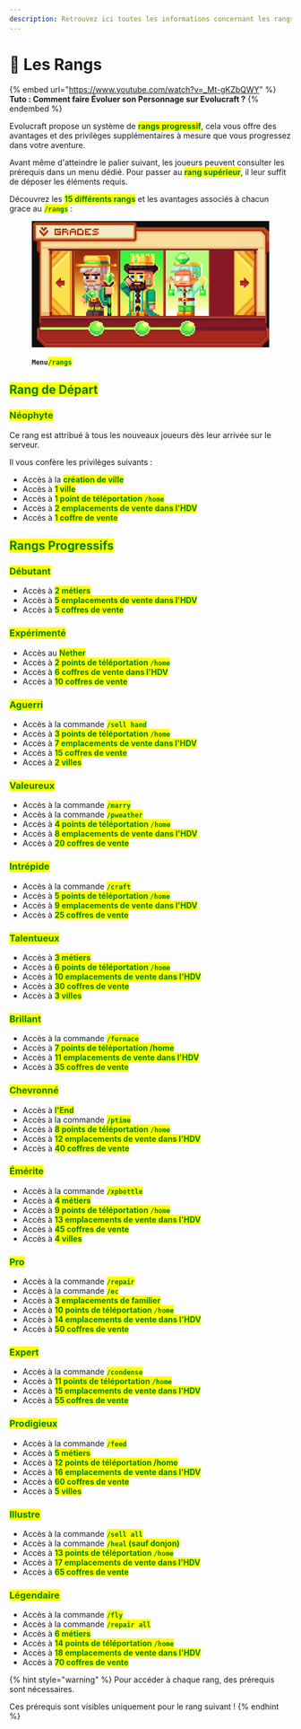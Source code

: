 ```yaml
---
description: Retrouvez ici toutes les informations concernant les rangs
---
```


# 👑 Les Rangs

{% embed url="https://www.youtube.com/watch?v=_Mt-gKZbQWY" %}
**Tuto : Comment faire Évoluer son Personnage sur Evolucraft ?**
{% endembed %}

Evolucraft propose un système de <mark style="color:green;">**rangs progressif**</mark>, cela vous offre des avantages et des privilèges supplémentaires à mesure que vous progressez dans votre aventure.&#x20;

Avant même d'atteindre le palier suivant, les joueurs peuvent consulter les prérequis dans un menu dédié. Pour passer au <mark style="color:green;">**rang supérieur**</mark>, il leur suffit de déposer les éléments requis.

Découvrez les <mark style="color:green;">**15 différents rangs**</mark> et les avantages associés à chacun grace au <mark style="color:green;">**`/rangs`**</mark> :

<figure><img src="../.gitbook/assets/Menu/Rang.png" alt=""><figcaption><p><strong><code>Menu</code></strong><mark style="color:green;"><strong><code>/rangs</code></strong></mark></p></figcaption></figure>

## <mark style="color:green;">Rang de Départ</mark>

### <mark style="color:green;">Néophyte</mark>

Ce rang est attribué à tous les nouveaux joueurs dès leur arrivée sur le serveur.&#x20;

Il vous confère les privilèges suivants :

* Accès à la <mark style="color:green;">**création de ville**</mark>
* Accès à <mark style="color:green;">**1 ville**</mark>
* Accès à <mark style="color:green;">**1 point de téléportation**</mark><mark style="color:green;">**&#x20;**</mark><mark style="color:green;">**`/home`**</mark>
* Accès à <mark style="color:green;">**2 emplacements de vente dans l'HDV**</mark>
* Accès à <mark style="color:green;">**1 coffre de vente**</mark>

## <mark style="color:green;">Rangs Progressifs</mark>

### <mark style="color:green;">Débutant</mark>

* Accès à <mark style="color:green;">**2 métiers**</mark>
* Accès à <mark style="color:green;">**5 emplacements de vente dans l'HDV**</mark>
* Accès à <mark style="color:green;">**5 coffres de vente**</mark>

### <mark style="color:green;">Exp</mark><mark style="color:green;">**érimenté**</mark>

* Accès au <mark style="color:green;">**Nether**</mark>
* Accès à <mark style="color:green;">**2 points de téléportation**</mark><mark style="color:green;">**&#x20;**</mark><mark style="color:green;">**`/home`**</mark>
* Accès à <mark style="color:green;">**6 coffres de vente dans l'HDV**</mark>
* Accès à <mark style="color:green;">**10 coffres de vente**</mark>

### <mark style="color:green;">Aguerri</mark>&#x20;

* Accès à la commande <mark style="color:green;">**`/sell hand`**</mark>
* Accès à <mark style="color:green;">**3 points de téléportation**</mark><mark style="color:green;">**&#x20;**</mark><mark style="color:green;">**`/home`**</mark>
* Accès à <mark style="color:green;">**7 emplacements de vente dans l'HDV**</mark>
* Accès à <mark style="color:green;">**15 coffres de vente**</mark>
* Accès à <mark style="color:green;">**2 villes**</mark>

### <mark style="color:green;">Valeureux</mark>

* Accès à la commande <mark style="color:green;">**`/marry`**</mark>
* Accès à la commande <mark style="color:green;">**`/pweather`**</mark>
* Accès à <mark style="color:green;">**4 points de téléportation**</mark><mark style="color:green;">**&#x20;**</mark><mark style="color:green;">**`/home`**</mark>
* Accès à <mark style="color:green;">**8 emplacements de vente dans l'HDV**</mark>
* Accès à <mark style="color:green;">**20 coffres de vente**</mark>

### <mark style="color:green;">Intrépide</mark>

* Accès à la commande <mark style="color:green;">**`/craft`**</mark>
* Accès à <mark style="color:green;">**5 points de téléportation**</mark><mark style="color:green;">**&#x20;**</mark><mark style="color:green;">**`/home`**</mark>
* Accès à <mark style="color:green;">**9 emplacements de vente dans l'HDV**</mark>
* Accès à <mark style="color:green;">**25 coffres de vente**</mark>

### <mark style="color:green;">Talentueux</mark>

* Accès à <mark style="color:green;">**3 métiers**</mark>
* Accès à <mark style="color:green;">**6 points de téléportation**</mark><mark style="color:green;">**&#x20;**</mark><mark style="color:green;">**`/home`**</mark>
* Accès à <mark style="color:green;">**10 emplacements de vente dans l'HDV**</mark>
* Accès à <mark style="color:green;">**30 coffres de vente**</mark>
* Accès à <mark style="color:green;">**3 villes**</mark>

### <mark style="color:green;">Brillant</mark>

* Accès à la commande <mark style="color:green;">**`/furnace`**</mark>
* Accès à <mark style="color:green;">**7 points de téléportation /home**</mark>
* Accès à <mark style="color:green;">**11 emplacements de vente dans l'HDV**</mark>
* Accès à <mark style="color:green;">**35 coffres de vente**</mark>

### <mark style="color:green;">Chevronné</mark>

* Accès à <mark style="color:green;">**l'End**</mark>
* Accès à la commande <mark style="color:green;">**`/ptime`**</mark>
* Accès à <mark style="color:green;">**8 points de téléportation**</mark><mark style="color:green;">**&#x20;**</mark><mark style="color:green;">**`/home`**</mark>
* Accès à <mark style="color:green;">**12 emplacements de vente dans l'HDV**</mark>
* Accès à <mark style="color:green;">**40 coffres de vente**</mark>

### <mark style="color:green;">Émérite</mark>

* Accès à la commande <mark style="color:green;">**`/xpbottle`**</mark>
* Accès à <mark style="color:green;">**4 métiers**</mark>
* Accès à <mark style="color:green;">**9 points de téléportation**</mark><mark style="color:green;">**&#x20;**</mark><mark style="color:green;">**`/home`**</mark>
* Accès à <mark style="color:green;">**13 emplacements de vente dans l'HDV**</mark>
* Accès à <mark style="color:green;">**45 coffres de vente**</mark>
* Accès à <mark style="color:green;">**4 villes**</mark>

### <mark style="color:green;">Pro</mark>

* Accès à la commande <mark style="color:green;">**`/repair`**</mark>
* Accès à la commande <mark style="color:green;">**`/ec`**</mark>
* Accès à <mark style="color:green;">**3 emplacements de familier**</mark>
* Accès à <mark style="color:green;">**10 points de téléportation**</mark><mark style="color:green;">**&#x20;**</mark><mark style="color:green;">**`/home`**</mark>
* Accès à <mark style="color:green;">**14 emplacements de vente dans l'HDV**</mark>
* Accès à <mark style="color:green;">**50 coffres de vente**</mark>

### <mark style="color:green;">Expert</mark>

* Accès à la commande <mark style="color:green;">**`/condense`**</mark>
* Accès à <mark style="color:green;">**11 points de téléportation**</mark><mark style="color:green;">**&#x20;**</mark><mark style="color:green;">**`/home`**</mark>
* Accès à <mark style="color:green;">**15 emplacements de vente dans l'HDV**</mark>
* Accès à <mark style="color:green;">**55 coffres de vente**</mark>

### <mark style="color:green;">Prodigieux</mark>

* Accès à la commande <mark style="color:green;">**`/feed`**</mark>
* Accès à <mark style="color:green;">**5 métiers**</mark>
* Accès à <mark style="color:green;">**12 points de téléportation /home**</mark>
* Accès à <mark style="color:green;">**16 emplacements de vente dans l'HDV**</mark>
* Accès à <mark style="color:green;">**60 coffres de vente**</mark>
* Accès à <mark style="color:green;">**5 villes**</mark>

### <mark style="color:green;">Illustre</mark>

* Accès à la commande <mark style="color:green;">**`/sell all`**</mark>
* Accès à la commande <mark style="color:green;">**`/heal`**</mark><mark style="color:green;">**&#x20;**</mark><mark style="color:green;">**(sauf donjon)**</mark>
* Accès à <mark style="color:green;">**13 points de téléportation**</mark><mark style="color:green;">**&#x20;**</mark><mark style="color:green;">**`/home`**</mark>
* Accès à <mark style="color:green;">**17 emplacements de vente dans l'HDV**</mark>
* Accès à <mark style="color:green;">**65 coffres de vente**</mark>

### <mark style="color:green;">Légendaire</mark>

* Accès à la commande <mark style="color:green;">**`/fly`**</mark>
* Accès à la commande <mark style="color:green;">**`/repair all`**</mark>
* Accès à <mark style="color:green;">**6 métiers**</mark>
* Accès à <mark style="color:green;">**14 points de téléportation**</mark><mark style="color:green;">**&#x20;**</mark><mark style="color:green;">**`/home`**</mark>
* Accès à <mark style="color:green;">**18 emplacements de vente dans l'HDV**</mark>
* Accès à <mark style="color:green;">**70 coffres de vente**</mark>

{% hint style="warning" %}
Pour accéder à chaque rang, des prérequis sont nécessaires.&#x20;

Ces prérequis sont visibles uniquement pour le rang suivant !
{% endhint %}
